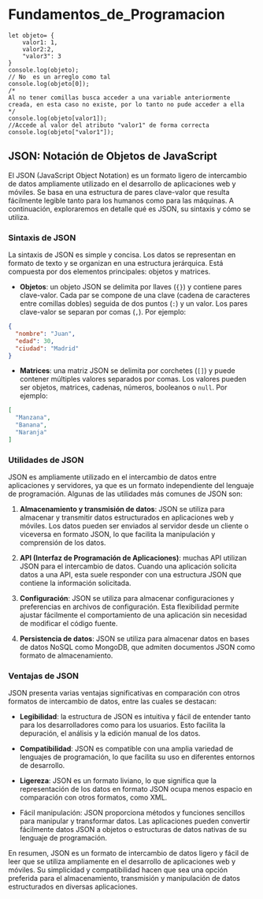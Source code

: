 # Fundamentos_de_Programacion
```
let objeto= {
    valor1: 1,
    valor2:2,
    "valor3": 3
}
console.log(objeto);
// No  es un arreglo como tal
console.log(objeto[0]);
/*
Al no tener comillas busca acceder a una variable anteriormente
creada, en esta caso no existe, por lo tanto no pude acceder a ella
*/
console.log(objeto[valor1]);
//Accede al valor del atributo "valor1" de forma correcta
console.log(objeto["valor1"]);
```
## JSON: Notación de Objetos de JavaScript

El JSON (JavaScript Object Notation) es un formato ligero de intercambio de datos ampliamente utilizado en el desarrollo de aplicaciones web y móviles. Se basa en una estructura de pares clave-valor que resulta fácilmente legible tanto para los humanos como para las máquinas. A continuación, exploraremos en detalle qué es JSON, su sintaxis y cómo se utiliza.

### Sintaxis de JSON

La sintaxis de JSON es simple y concisa. Los datos se representan en formato de texto y se organizan en una estructura jerárquica. Está compuesta por dos elementos principales: objetos y matrices.

- **Objetos**: un objeto JSON se delimita por llaves (`{}`) y contiene pares clave-valor. Cada par se compone de una clave (cadena de caracteres entre comillas dobles) seguida de dos puntos (`:`) y un valor. Los pares clave-valor se separan por comas (`,`). Por ejemplo:
```json
{
  "nombre": "Juan",
  "edad": 30,
  "ciudad": "Madrid"
}
```

- **Matrices**: una matriz JSON se delimita por corchetes (`[]`) y puede contener múltiples valores separados por comas. Los valores pueden ser objetos, matrices, cadenas, números, booleanos o `null`. Por ejemplo:
```json
[
  "Manzana",
  "Banana",
  "Naranja"
]
```

### Utilidades de JSON

JSON es ampliamente utilizado en el intercambio de datos entre aplicaciones y servidores, ya que es un formato independiente del lenguaje de programación. Algunas de las utilidades más comunes de JSON son:

1. **Almacenamiento y transmisión de datos**: JSON se utiliza para almacenar y transmitir datos estructurados en aplicaciones web y móviles. Los datos pueden ser enviados al servidor desde un cliente o viceversa en formato JSON, lo que facilita la manipulación y comprensión de los datos.

2. **API (Interfaz de Programación de Aplicaciones)**: muchas API utilizan JSON para el intercambio de datos. Cuando una aplicación solicita datos a una API, esta suele responder con una estructura JSON que contiene la información solicitada.

3. **Configuración**: JSON se utiliza para almacenar configuraciones y preferencias en archivos de configuración. Esta flexibilidad permite ajustar fácilmente el comportamiento de una aplicación sin necesidad de modificar el código fuente.

4. **Persistencia de datos**: JSON se utiliza para almacenar datos en bases de datos NoSQL como MongoDB, que admiten documentos JSON como formato de almacenamiento.

### Ventajas de JSON

JSON presenta varias ventajas significativas en comparación con otros formatos de intercambio de datos, entre las cuales se destacan:

- **Legibilidad**: la estructura de JSON es intuitiva y fácil de entender tanto para los desarrolladores como para los usuarios. Esto facilita la depuración, el análisis y la edición manual de los datos.

- **Compatibilidad**: JSON es compatible con una amplia variedad de lenguajes de programación, lo que facilita su uso en diferentes entornos de desarrollo.

- **Ligereza**: JSON es un formato liviano, lo que significa que la representación de los datos en formato JSON ocupa menos espacio en comparación con otros formatos, como XML.

- Fácil manipulación: JSON proporciona métodos y funciones sencillos para manipular y transformar datos. Las aplicaciones pueden convertir fácilmente datos JSON a objetos o estructuras de datos nativas de su lenguaje de programación.

En resumen, JSON es un formato de intercambio de datos ligero y fácil de leer que se utiliza ampliamente en el desarrollo de aplicaciones web y móviles. Su simplicidad y compatibilidad hacen que sea una opción preferida para el almacenamiento, transmisión y manipulación de datos estructurados en diversas aplicaciones.
